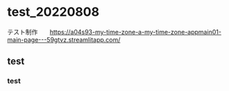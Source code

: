 # test_20220808
テスト制作　　https://a04s93-my-time-zone-a-my-time-zone-appmain01-main-page---59gtvz.streamlitapp.com/

## test
### test

